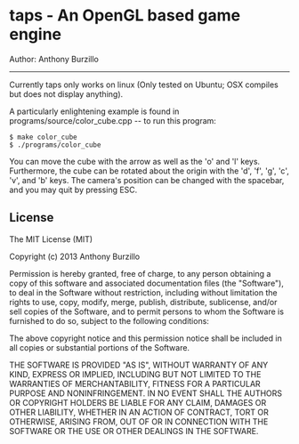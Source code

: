 # taps - An OpenGL based game engine

Author: Anthony Burzillo

******

Currently taps only works on linux (Only tested on Ubuntu; OSX compiles but does not display anything).

A particularly enlightening example is found in programs/source/color_cube.cpp -- to run this program:

```shell
$ make color_cube
$ ./programs/color_cube
```
You can move the cube with the arrow as well as the 'o' and 'l' keys. Furthermore, the cube can be
rotated about the origin with the  'd', 'f', 'g', 'c', 'v', and 'b' keys. The camera's position can be
changed with the spacebar, and you may quit by pressing ESC.

## License

The MIT License (MIT)

Copyright (c) 2013 Anthony Burzillo

Permission is hereby granted, free of charge, to any person obtaining a copy
of this software and associated documentation files (the "Software"), to deal
in the Software without restriction, including without limitation the rights
to use, copy, modify, merge, publish, distribute, sublicense, and/or sell
copies of the Software, and to permit persons to whom the Software is
furnished to do so, subject to the following conditions:

The above copyright notice and this permission notice shall be included in
all copies or substantial portions of the Software.

THE SOFTWARE IS PROVIDED "AS IS", WITHOUT WARRANTY OF ANY KIND, EXPRESS OR
IMPLIED, INCLUDING BUT NOT LIMITED TO THE WARRANTIES OF MERCHANTABILITY,
FITNESS FOR A PARTICULAR PURPOSE AND NONINFRINGEMENT. IN NO EVENT SHALL THE
AUTHORS OR COPYRIGHT HOLDERS BE LIABLE FOR ANY CLAIM, DAMAGES OR OTHER
LIABILITY, WHETHER IN AN ACTION OF CONTRACT, TORT OR OTHERWISE, ARISING FROM,
OUT OF OR IN CONNECTION WITH THE SOFTWARE OR THE USE OR OTHER DEALINGS IN
THE SOFTWARE.

